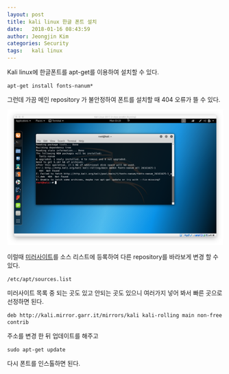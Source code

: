 ```yaml
---
layout: post
title: kali linux 한글 폰트 설치
date:   2018-01-16 08:43:59
author: Jeongjin Kim
categories: Security
tags:	kali linux
---
```

Kali linux에 한글폰트를 apt-get를 이용하여 설치할 수 있다.

    apt-get install fonts-nanum*

그런데 가끔 메인 repository 가 불안정하여 폰트를 설치할 때 404 오류가 뜰 수 있다.

![image](/assets/kali/kali-font-fail.png )

이럴때 [미러사이트](http://http.kali.org/README.mirrorlist)를 소스 리스트에 등록하여 다른 repository를 바라보게 변경 할 수 있다.

    /etc/apt/sources.list

미러사이트 목록 중 되는 곳도 있고 안되는 곳도 있으니 여러가지 넣어 봐서 빠른 곳으로 선정하면 된다.

    deb http://kali.mirror.garr.it/mirrors/kali kali-rolling main non-free contrib

주소를 변경 한 뒤 업데이트를 해주고

    sudo apt-get update

다시 폰트를 인스톨하면 된다.
